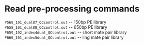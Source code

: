 # Read pre-processing commands
`P568_101_dual87_QCcontrol.out` -- 150bp PE library
`P658_101_dual88_QCcontrol.out` -- 650bp PE library
`P659_102_index4dual_QCcontrol.out` -- short mate pair library
`P660_101_index5dual_QCcontrol.out` -- ling mate pair library
